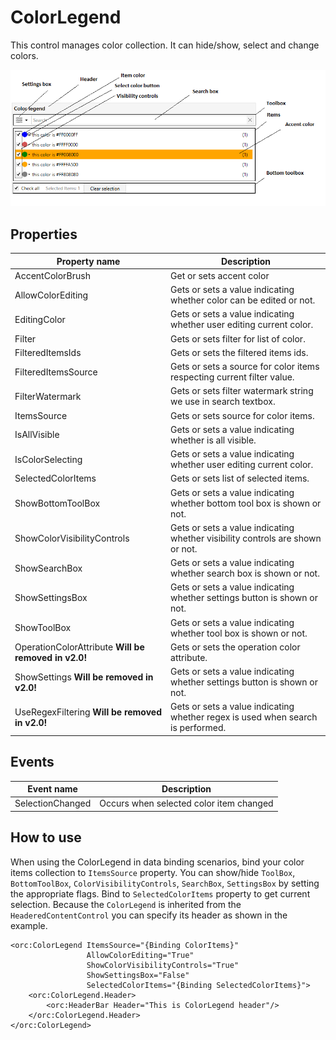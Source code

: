 ColorLegend
===========

This control manages color collection. It can hide/show, select and change colors.

![ColorLegend 01](../images/orc.controls/colorlegend/ColorLegend_01.png)

## Properties

Property name|Description
-|-
AccentColorBrush|Get or sets accent color
AllowColorEditing|Gets or sets a value indicating whether color can be edited or not.
EditingColor|Gets or sets a value indicating whether user editing current color.
Filter|Gets or sets filter for list of color.
FilteredItemsIds|Gets or sets the filtered items ids.
FilteredItemsSource|Gets or sets a source for color items respecting current filter value.
FilterWatermark|Gets or sets filter watermark string we use in search textbox.
ItemsSource|Gets or sets source for color items.
IsAllVisible|Gets or sets a value indicating whether is all visible.
IsColorSelecting|Gets or sets a value indicating whether user editing current color.
SelectedColorItems|Gets or sets list of selected items.
ShowBottomToolBox|Gets or sets a value indicating whether bottom tool box is shown or not.
ShowColorVisibilityControls|Gets or sets a value indicating whether visibility controls are shown or not.
ShowSearchBox|Gets or sets a value indicating whether search box is shown or not.
ShowSettingsBox|Gets or sets a value indicating whether settings button is shown or not.
ShowToolBox|Gets or sets a value indicating whether tool box is shown or not.
OperationColorAttribute **Will be removed in v2.0!**|Gets or sets the operation color attribute.
ShowSettings **Will be removed in v2.0!**|Gets or sets a value indicating whether settings button is shown or not.
UseRegexFiltering **Will be removed in v2.0!**|Gets or sets a value indicating whether regex is used when search is performed.

## Events

Event name|Description
-|-
SelectionChanged|Occurs when selected color item changed

## How to use

When using the ColorLegend in data binding scenarios, bind your color items collection to `ItemsSource` property. You can show/hide `ToolBox`, `BottomToolBox`, `ColorVisibilityControls`, `SearchBox`, `SettingsBox` by setting the appropriate flags. Bind to `SelectedColorItems` property to get current selection.
Because the `ColorLegend` is inherited from the `HeaderedContentControl` you can specify its header as shown in the example.

```
<orc:ColorLegend ItemsSource="{Binding ColorItems}"
                 AllowColorEditing="True"
                 ShowColorVisibilityControls="True"
                 ShowSettingsBox="False"
                 SelectedColorItems="{Binding SelectedColorItems}">
    <orc:ColorLegend.Header>
        <orc:HeaderBar Header="This is ColorLegend header"/>
    </orc:ColorLegend.Header>
</orc:ColorLegend>
```